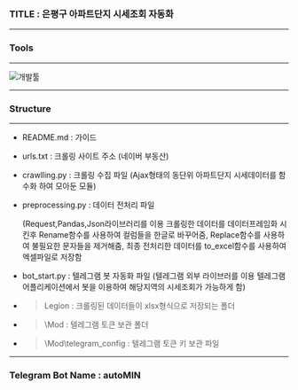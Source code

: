 
### TITLE : 은평구 아파트단지 시세조회 자동화
***
### Tools
***
![개발툴](https://user-images.githubusercontent.com/111418728/191774218-c5e6419d-28da-48d2-8d29-a6f176a16a87.jpg)
***
### Structure
---
*  README.md   : 가이드
*  urls.txt    : 크롤링 사이트 주소 (네이버 부동산)
*  crawlling.py : 크롤링 수집 파일 (Ajax형태의 동단위 아파트단지 시세데이터를 함수화 하여 모아둔 모듈)
*  preprocessing.py  : 데이터 전처리 파일

   (Request,Pandas,Json라이브러리를 이용 크롤링한 데이터를 데이터프레임화 시킨후 Rename함수를 사용하여 컬럼들을 한글로 바꾸어줌,
                                         Replace함수를 사용하여 불필요한 문자들을 제거해줌,
                                         최종 전처리한 데이터를 to_excel함수를 사용하여 엑셀파일로 저장함
*  bot_start.py : 텔레그램 봇 자동화 파일 (텔레그램 외부 라이브러를 이용 텔레그램 어플리케이션에서 봇을 이용하여 해당지역의 시세조회가 가능하게 함)

* >Legion : 크롤링된 데이터들이 xlsx형식으로 저장되는 폴더
* >\Mod : 텔레그램 토큰 보관 폴더
* >\Mod\telegram_config : 텔레그램 토큰 키 보관 파일 
***
### Telegram Bot Name : autoMIN
